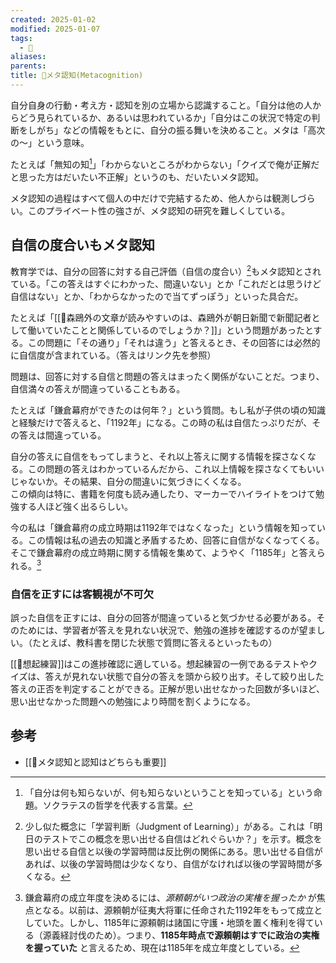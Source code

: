 ```yaml
---
created: 2025-01-02
modified: 2025-01-07
tags:
  - 📝
aliases: 
parents: 
title: 📝メタ認知(Metacognition)
---
```

自分自身の行動・考え方・認知を別の立場から認識すること。「自分は他の人からどう見られているか、あるいは思われているか」「自分はこの状況で特定の判断をしがち」などの情報をもとに、自分の振る舞いを決めること。メタは「高次の〜」という意味。  

たとえば「無知の知[^muchi]」「わからないところがわからない」「クイズで俺が正解だと思った方はだいたい不正解」というのも、だいたいメタ認知。

[^muchi]: 「自分は何も知らないが、何も知らないということを知っている」という命題。ソクラテスの哲学を代表する言葉。

メタ認知の過程はすべて個人の中だけで完結するため、他人からは観測しづらい。このプライベート性の強さが、メタ認知の研究を難しくしている。

## 自信の度合いもメタ認知
教育学では、自分の回答に対する自己評価（自信の度合い）[^jol]もメタ認知とされている。「この答えはすぐにわかった、間違いない」とか「これだとは思うけど自信はない」とか、「わからなかったので当てずっぽう」といった具合だ。

[^jol]: 少し似た概念に「学習判断（Judgment of Learning）」がある。これは「明日のテストでこの概念を思い出せる自信はどれぐらいか？」を示す。概念を思い出せる自信と以後の学習時間は反比例の関係にある。思い出せる自信があれば、以後の学習時間は少なくなり、自信がなければ以後の学習時間が多くなる。

たとえば「[[💭森鴎外の文章が読みやすいのは、森鴎外が朝日新聞で新聞記者として働いていたことと関係しているのでしょうか？]]」という問題があったとする。この問題に「その通り」「それは違う」と答えるとき、その回答には必然的に自信度が含まれている。（答えはリンク先を参照）

問題は、回答に対する自信と問題の答えはまったく関係がないことだ。つまり、自信満々の答えが間違っていることもある。

たとえば「鎌倉幕府ができたのは何年？」という質問。もし私が子供の頃の知識と経験だけで答えると、「1192年」になる。この時の私は自信たっぷりだが、その答えは間違っている。

自分の答えに自信をもってしまうと、それ以上答えに関する情報を探さなくなる。この問題の答えはわかっているんだから、これ以上情報を探さなくてもいいじゃないか。その結果、自分の間違いに気づきにくくなる。  
この傾向は特に、書籍を何度も読み通したり、マーカーでハイライトをつけて勉強する人ほど強く出るらしい。

今の私は「鎌倉幕府の成立時期は1192年ではなくなった」という情報を知っている。この情報は私の過去の知識と矛盾するため、回答に自信がなくなってくる。そこで鎌倉幕府の成立時期に関する情報を集めて、ようやく「1185年」と答えられる。[^kamakura]

[^kamakura]: 鎌倉幕府の成立年度を決めるには、*源頼朝がいつ政治の実権を握ったか* が焦点となる。以前は、源頼朝が征夷大将軍に任命された1192年をもって成立としていた。しかし、1185年に源頼朝は諸国に守護・地頭を置く権利を得ている（源義経討伐のため）。つまり、**1185年時点で源頼朝はすでに政治の実権を握っていた** と言えるため、現在は1185年を成立年度としている。

### 自信を正すには客観視が不可欠
誤った自信を正すには、自分の回答が間違っていると気づかせる必要がある。そのためには、学習者が答えを見れない状況で、勉強の進捗を確認するのが望ましい。（たとえば、教科書を閉じた状態で質問に答えるといったもの）

[[📝想起練習]]はこの進捗確認に適している。想起練習の一例であるテストやクイズは、答えが見れない状態で自分の答えを頭から絞り出す。そして絞り出した答えの正否を判定することができる。正解が思い出せなかった回数が多いほど、思い出せなかった問題への勉強により時間を割くようになる。

## 参考
- [[💬メタ認知と認知はどちらも重要]]